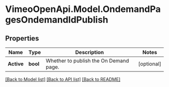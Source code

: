 # VimeoOpenApi.Model.OndemandPagesOndemandIdPublish
## Properties

Name | Type | Description | Notes
------------ | ------------- | ------------- | -------------
**Active** | **bool** | Whether to publish the On Demand page. | [optional] 

[[Back to Model list]](../README.md#documentation-for-models) [[Back to API list]](../README.md#documentation-for-api-endpoints) [[Back to README]](../README.md)

